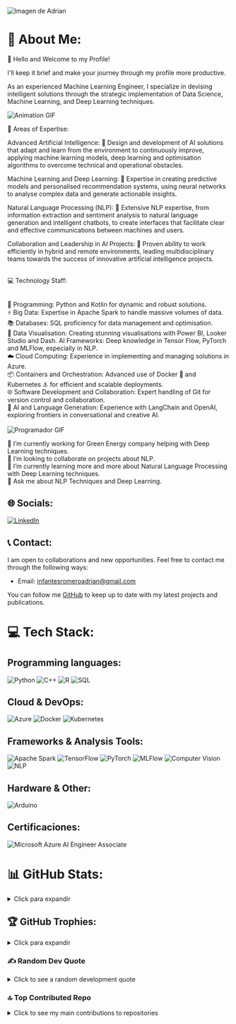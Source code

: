 ![Imagen de Adrian](https://github.com/infantesromeroadrian/infantesromeroadrian/blob/320f6bccf8e0b25f5cd0567cc45c8b040c681317/DALL%C2%B7E%202024-01-06%2016.22.17%20-%20Craft%20a%20LinkedIn%20banner%20with%20the%20dimensions%201536%20x%20396%20pixels%2C%20featuring%20an%20animated%20character%20in%20a%20distinct%203D%20Pixar%20animation%20style%2C%20resembling%20the%20%20(2).png
)


# 💫 About Me:
👋 Hello and Welcome to my Profile! <br>

I'll keep it brief and make your journey through my profile more productive. <br>

As an experienced Machine Learning Engineer, I specialize in devising intelligent solutions through the strategic implementation of Data Science, Machine Learning, and Deep Learning techniques. <br>

![Animation GIF](https://media.giphy.com/media/FnsyaPjzV7ZdNLB9sx/giphy.gif)

🎯 Areas of Expertise:<br>

Advanced Artificial Intelligence: 🧠 Design and development of AI solutions that adapt and learn from the environment to continuously improve, applying machine learning models, deep learning and optimisation algorithms to overcome technical and operational obstacles.<br>

Machine Learning and Deep Learning: 🤖 Expertise in creating predictive models and personalised recommendation systems, using neural networks to analyse complex data and generate actionable insights.<br>

Natural Language Processing (NLP): 💬 Extensive NLP expertise, from information extraction and sentiment analysis to natural language generation and intelligent chatbots, to create interfaces that facilitate clear and effective communications between machines and users.<br>

Collaboration and Leadership in AI Projects: 👥 Proven ability to work efficiently in hybrid and remote environments, leading multidisciplinary teams towards the success of innovative artificial intelligence projects. <br><br>

💻 Technology Staff:<br><br>

🐍 Programming: Python and Kotlin for dynamic and robust solutions.<br>
⚡ Big Data: Expertise in Apache Spark to handle massive volumes of data.<br>
📚 Databases: SQL proficiency for data management and optimisation.<br>
🎨 Data Visualisation: Creating stunning visualisations with Power BI, Looker Studio and Dash.
AI Frameworks: Deep knowledge in Tensor Flow, PyTorch and MLFlow, especially in NLP.<br>
☁️ Cloud Computing: Experience in implementing and managing solutions in Azure.<br>
📦 Containers and Orchestration: Advanced use of Docker 🐳 and Kubernetes ⚓ for efficient and scalable deployments.<br>
🌐 Software Development and Collaboration: Expert handling of Git for version control and collaboration.<br>
🔗 AI and Language Generation: Experience with LangChain and OpenAI, exploring frontiers in conversational and creative AI.<br><br>
![Programador GIF](https://media.giphy.com/media/qgQUggAC3Pfv687qPC/giphy.gif)

🔭 I’m currently working for Green Energy company helping with Deep Learning techniques.<br>👯 I’m looking to collaborate on projects about NLP.<br>🌱 I’m currently learning more and more about Natural Language Processing with Deep Learning techniques.<br>💬 Ask me about NLP Techniques and Deep Learning.

## 🌐 Socials:
[![LinkedIn](https://img.shields.io/badge/LinkedIn-%230077B5.svg?logo=linkedin&logoColor=white)](https://www.linkedin.com/in/adrianinfantes)

## 📞 Contact:
I am open to collaborations and new opportunities. Feel free to contact me through the following ways:

- Email: infantesromeroadrian@gmail.com

You can follow me [GitHub](https://github.com/infantesromeroadrian) to keep up to date with my latest projects and publications.

# 💻 Tech Stack:
## Programming languages:
![Python](https://img.shields.io/badge/python-3670A0?style=for-the-badge&logo=python&logoColor=ffdd54) 
![C++](https://img.shields.io/badge/c++-%2300599C.svg?style=for-the-badge&logo=c%2B%2B&logoColor=white)
![R](https://img.shields.io/badge/r-%23276DC3.svg?style=for-the-badge&logo=r&logoColor=white) 
![SQL](https://img.shields.io/badge/sql-%2307405e.svg?style=for-the-badge&logo=sql&logoColor=white)

## Cloud & DevOps:
![Azure](https://img.shields.io/badge/Azure-%230072C6.svg?style=for-the-badge&logo=microsoft-azure&logoColor=white)
![Docker](https://img.shields.io/badge/docker-%230db7ed.svg?style=for-the-badge&logo=docker&logoColor=white)
![Kubernetes](https://img.shields.io/badge/kubernetes-%23326ce5.svg?style=for-the-badge&logo=kubernetes&logoColor=white)

## Frameworks & Analysis Tools:
![Apache Spark](https://img.shields.io/badge/Apache%20Spark-%23E25A1C.svg?style=for-the-badge&logo=apache-spark&logoColor=white)
![TensorFlow](https://img.shields.io/badge/TensorFlow-%23FF6F00.svg?style=for-the-badge&logo=TensorFlow&logoColor=white)
![PyTorch](https://img.shields.io/badge/PyTorch-%23EE4C2C.svg?style=for-the-badge&logo=PyTorch&logoColor=white) 
![MLFlow](https://img.shields.io/badge/MLFlow-%23E65513.svg?style=for-the-badge&logo=MLFlow&logoColor=white)
![Computer Vision](https://img.shields.io/badge/Computer%20Vision-%23FFBF00.svg?style=for-the-badge&logo=Computer%20Vision&logoColor=black)
![NLP](https://img.shields.io/badge/NLP-%230072C6.svg?style=for-the-badge&logo=NLP&logoColor=white)

## Hardware & Other:
![Arduino](https://img.shields.io/badge/-Arduino-00979D?style=for-the-badge&logo=Arduino&logoColor=white)

## Certificaciones:
![Microsoft Azure AI Engineer Associate](https://img.shields.io/badge/Microsoft%20Azure%20AI%20Engineer%20Associate-%230072C6.svg?style=for-the-badge&logo=microsoft-azure&logoColor=white)

# 📊 GitHub Stats:

<details>
<summary>Click para expandir</summary>
<p align="center">
  <img width="48%" src="https://github-readme-stats.vercel.app/api?username=infantesromeroadrian&theme=dracula&show_icons=true&count_private=true&hide_title=true" />
  <img width="48%" src="https://github-readme-streak-stats.herokuapp.com/?user=infantesromeroadrian&theme=dracula" />
</p>
<p align="center">
  <img src="https://github-readme-stats.vercel.app/api/top-langs/?username=infantesromeroadrian&theme=dracula&layout=compact&hide_title=true" />
</p>
</details>

## 🏆 GitHub Trophies:

<details>
<summary>Click para expandir</summary>
<p align="center">
  <img src="https://github-profile-trophy.vercel.app/?username=infantesromeroadrian&theme=dracula&no-frame=true&margin-w=25&margin-h=15" />
</p>
</details>

### ✍️ Random Dev Quote
<details>
<summary>Click to see a random development quote</summary>
<p align="center">
  <img src="https://quotes-github-readme.vercel.app/api?type=horizontal&theme=tokyonight" />
</p>
</details>

### 🔝 Top Contributed Repo
<details>
<summary>Click to see my main contributions to repositories</summary>
<p align="center">
  <img src="https://github-contributor-stats.vercel.app/api?username=infantesromeroadrian&limit=5&theme=dracula&combine_all_yearly_contributions=true" />
</p>
</details>


